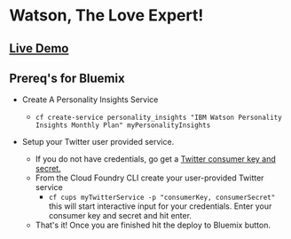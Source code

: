 # Watson, The Love Expert!

## [Live Demo](http://watsonlove.mybluemix.net/) 

## Prereq's for Bluemix

* Create A Personality Insights Service
  * `cf create-service personality_insights "IBM Watson Personality Insights Monthly Plan" myPersonalityInsights`

* Setup your Twitter user provided service.
  * If you do not have credentials, go get a [Twitter consumer key and secret.](https://apps.twitter.com/app/new)
  * From the Cloud Foundry CLI create your user-provided Twitter service
    * `cf cups myTwitterService -p "consumerKey, consumerSecret"` this will start interactive input for your credentials. Enter your consumer key and secret and hit enter.
  * That's it! Once you are finished hit the deploy to Bluemix button.
